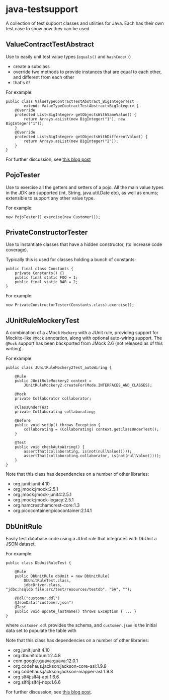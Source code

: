 java-testsupport
================

A collection of test support classes and utilities for Java.  Each has their own test case to show how they can be used

ValueContractTestAbstract
-------------------------

Use to easily unit test value types (`equals()` and `hashCode()`)

- create a subclass
- override two methods to provide instances that are equal to each other, and different from each other
- that's it!

For example:

    public class ValueTypeContractTestAbstract_BigIntegerTest
            extends ValueTypeContractTestAbstract<BigInteger> {
        @Override
        protected List<BigInteger> getObjectsWithSameValue() {
            return Arrays.asList(new BigInteger("1"), new BigInteger("1"));
        }
        @Override
        protected List<BigInteger> getObjectsWithDifferentValue() {
            return Arrays.asList(new BigInteger("2"));
        }
    }

For further discussion, see [this blog post](danhaywood.com/2010/11/04/contract-test-for-value-types/)

PojoTester
----------

Use to exercise all the getters and setters of a pojo. All the main value types in the JDK are supported (int, String, java.util.Date etc), as well as enums; extensible to support any other value type.

For example:

    new PojoTester().exercise(new Customer());

PrivateConstructorTester
------------------------

Use to instantiate classes that have a hidden constructor, (to increase code coverage).

Typically this is used for classes holding a bunch of constants:

    public final class Constants {
        private Constants() {}
        public final static FOO = 1;
        public final static BAR = 2;
    }

For example:

    new PrivateConstructorTester(Constants.class).exercise();

JUnitRuleMockeryTest
--------------------

A combination of a JMock `Mockery` with a JUnit rule, providing support for Mockito-like `@Mock` annotation, along with optional auto-wiring support.  The `@Mock` support has been backported from JMock 2.6 (not released as of this writing).

For example:

    public class JUnitRuleMockery2Test_autoWiring {

        @Rule
        public JUnitRuleMockery2 context = 
            JUnitRuleMockery2.createFor(Mode.INTERFACES_AND_CLASSES);

        @Mock
        private Collaborator collaborator;

        @ClassUnderTest
        private Collaborating collaborating;

        @Before
	    public void setUp() throws Exception {
    	    collaborating = (Collaborating) context.getClassUnderTest();
	    }
    
        @Test
        public void checkAutoWiring() {
            assertThat(collaborating, is(not(nullValue())));
    	    assertThat(collaborating.collaborator, is(not(nullValue())));
        }
    }

Note that this class has dependencies on a number of other libraries:

-   org.junit:junit:4.10
-   org.jmock:jmock:2.5.1
-   org.jmock:jmock-junit4:2.5.1
-   org.jmock:jmock-legacy:2.5.1
-   org.hamcrest:hamcrest-core:1.3
-   org.picocontainer:picocontainer:2.14.1

DbUnitRule
----------

Easily test database code using a JUnit rule that integrates with DbUnit a JSON dataset.

For example:

    public class DbUnitRuleTest {

	    @Rule
        public DbUnitRule dbUnit = new DbUnitRule(
            DbUnitRuleTest.class,
			jdbcDriver.class, "jdbc:hsqldb:file:src/test/resources/testdb", "SA", "");

	    @Ddl("customer.ddl")
	    @JsonData("customer.json")
	    @Test
	    public void update_lastName() throws Exception { ... }
    }

where `customer.ddl` provides the schema, and `customer.json` is the initial data set to populate the table with

Note that this class has dependencies on a number of other libraries:

-   org.junit:junit:4.10
-   org.dbunit:dbunit:2.4.8
-   com.google.guava:guava:12.0.1
-   org.codehaus.jackson:jackson-core-asl:1.9.8
-   org.codehaus.jackson:jackson-mapper-asl:1.9.8
-   org.slf4j:slf4j-api:1.6.6
-   org.slf4j:slf4j-nop:1.6.6

For further discussion, see [this blog post](danhaywood.com/2011/12/20/db-unit-testing-with-dbunit-json-hsqldb-and-junit-rules/).
